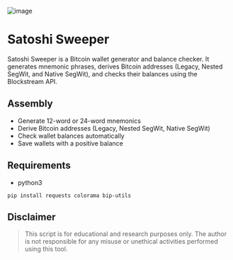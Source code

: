![image](https://github.com/user-attachments/assets/11265c24-41b9-4251-92f6-391338b8bc50)



# Satoshi Sweeper

Satoshi Sweeper is a Bitcoin wallet generator and balance checker. 
It generates mnemonic phrases, derives Bitcoin addresses (Legacy, Nested SegWit, and Native SegWit), and checks their balances using the Blockstream API.


## Assembly
- Generate 12-word or 24-word mnemonics
- Derive Bitcoin addresses (Legacy, Nested SegWit, Native SegWit)
- Check wallet balances automatically
- Save wallets with a positive balance


## Requirements

- python3
```
pip install requests colorama bip-utils
```


## Disclaimer
> This script is for educational and research purposes only. The author is not responsible for any misuse or unethical activities performed using this tool.
